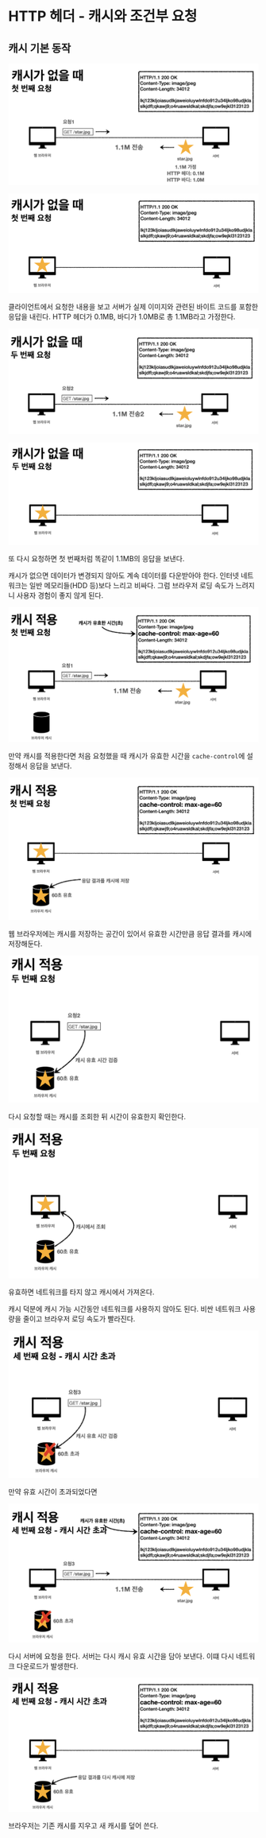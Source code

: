# HTTP 헤더 - 캐시와 조건부 요청
## 캐시 기본 동작

![](../../.gitbook/assets/kimyounghan-http-web-basic/08/screenshot%202021-04-04%20오후%207.12.33.png)

![](../../.gitbook/assets/kimyounghan-http-web-basic/08/screenshot%202021-04-04%20오후%207.12.38.png)

클라이언트에서 요청한 내용을 보고 서버가 실제 이미지와 관련된 바이트 코드를 포함한 응답을 내린다. HTTP 헤더가 0.1MB, 바디가 1.0MB로 총 1.1MB라고 가정한다.

![](../../.gitbook/assets/kimyounghan-http-web-basic/08/screenshot%202021-04-04%20오후%207.12.43.png)

![](../../.gitbook/assets/kimyounghan-http-web-basic/08/screenshot%202021-04-04%20오후%207.12.48.png)

또 다시 요청하면 첫 번째처럼 똑같이 1.1MB의 응답을 보낸다.

캐시가 없으면 데이터가 변경되지 않아도 계속 데이터를 다운받아야 한다. 인터넷 네트워크는 일반 메모리들(HDD 등)보다 느리고 비싸다. 그럼 브라우저 로딩 속도가 느려지니 사용자 경험이 좋지 않게 된다.

![](../../.gitbook/assets/kimyounghan-http-web-basic/08/screenshot%202021-04-04%20오후%207.12.54.png)

만약 캐시를 적용한다면 처음 요청했을 때 캐시가 유효한 시간을 `cache-control`에 설정해서 응답을 보낸다.

![](../../.gitbook/assets/kimyounghan-http-web-basic/08/screenshot%202021-04-04%20오후%207.12.59.png)

웹 브라우저에는 캐시를 저장하는 공간이 있어서 유효한 시간만큼 응답 결과를 캐시에 저장해둔다.

![](../../.gitbook/assets/kimyounghan-http-web-basic/08/screenshot%202021-04-04%20오후%207.13.04.png)

다시 요청할 때는 캐시를 조회한 뒤 시간이 유효한지 확인한다.

![](../../.gitbook/assets/kimyounghan-http-web-basic/08/screenshot%202021-04-04%20오후%207.13.09.png)

유효하면 네트워크를 타지 않고 캐시에서 가져온다.

캐시 덕분에 캐시 가능 시간동안 네트워크를 사용하지 않아도 된다. 비싼 네트워크 사용량을 줄이고 브라우저 로딩 속도가 빨라진다.

![](../../.gitbook/assets/kimyounghan-http-web-basic/08/screenshot%202021-04-04%20오후%207.13.15.png)

만약 유효 시간이 초과되었다면

![](../../.gitbook/assets/kimyounghan-http-web-basic/08/screenshot%202021-04-04%20오후%207.13.19.png)

다시 서버에 요청을 한다. 서버는 다시 캐시 유효 시간을 담아 보낸다. 이떄 다시 네트워크 다운로드가 발생한다.

![](../../.gitbook/assets/kimyounghan-http-web-basic/08/screenshot%202021-04-04%20오후%207.13.24.png)

브라우저는 기존 캐시를 지우고 새 캐시를 덮어 쓴다.